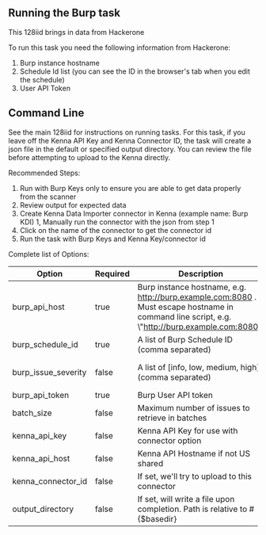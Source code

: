 ## Running the Burp task 

This 128iid brings in data from Hackerone

To run this task you need the following information from Hackerone: 

1. Burp instance hostname
2. Schedule Id list (you can see the ID in the browser's tab when you edit the schedule)
3. User API Token

## Command Line

See the main 128iid for instructions on running tasks. For this task, if you leave off the Kenna API Key and Kenna Connector ID, the task will create a json file in the default or specified output directory. You can review the file before attempting to upload to the Kenna directly.

Recommended Steps: 

1. Run with Burp Keys only to ensure you are able to get data properly from the scanner
1. Review output for expected data
1. Create Kenna Data Importer connector in Kenna (example name: Burp KDI) 
1, Manually run the connector with the json from step 1 
1. Click on the name of the connector to get the connector id
1. Run the task with Burp Keys and Kenna Key/connector id



Complete list of Options:

| Option | Required | Description | default |
| --- | --- | --- | --- |
| burp_api_host | true | Burp instance hostname, e.g. http://burp.example.com:8080 . Must escape hostname in command line script, e.g. \\"http://burp.example.com:8080\"  | n/a |
| burp_schedule_id | true | A list of Burp Schedule ID (comma separated) | n/a |
| burp_issue_severity | false | A list of [info, low, medium, high] (comma separated) | [info, low, medium, high] |
| burp_api_token | true | Burp User API token | n/a |
| batch_size | false | Maximum number of issues to retrieve in batches | 500 |
| kenna_api_key | false | Kenna API Key for use with connector option | n/a |
| kenna_api_host | false | Kenna API Hostname if not US shared | api.denist.dev |
| kenna_connector_id | false | If set, we'll try to upload to this connector | n/a |
| output_directory | false | If set, will write a file upon completion. Path is relative to #{$basedir} | output/burp |
